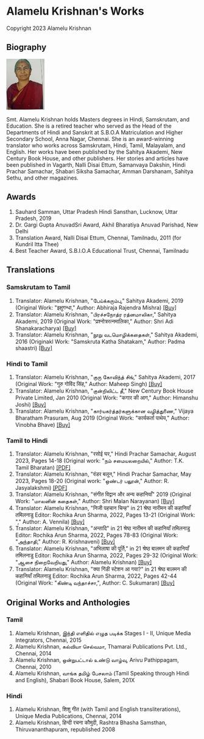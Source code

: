 # Alamelu Krishnan's Works

Copyright 2023 Alamelu Krishnan

## Biography

<img src="images/alamelu-krishnan-photo.jpg" width="100">

Smt. Alamelu Krishnan holds Masters degrees in Hindi, Samskrutam, and Education. She is a retired teacher who served as the Head of the Departments of Hindi and Sanskrit at S.B.O.A Matriculation and Higher Secondary School, Anna Nagar, Chennai. She is an award-winning translator who works across Samskrutam, Hindi, Tamil, Malayalam, and English. Her works have been published by the Sahitya Akademi, New Century Book House, and other publishers. Her stories and articles have been published in Vagarth, Nalli Disai Ettum, Samanvaya Dakshin, Hindi Prachar Samachar, Shabari Siksha Samachar, Amman Darshanam, Sahitya Sethu, and other magazines.

## Awards

  1. Sauhard Samman, Uttar Pradesh Hindi Sansthan, Lucknow, Uttar Pradesh, 2019
  1. Dr. Gargi Gupta AnuvadSri Award, Akhil Bharatiya Anuvad Parishad, New Delhi
  1. Translation Award, Nalli Disai Ettum, Chennai, Tamilnadu, 2011 (for Kundril Itta Thee)
  1. Best Teacher Award, S.B.I.O.A Educational Trust, Chennai, Tamilnadu

## Translations
### Samskrutam to Tamil

 1. Translator: Alamelu Krishnan, "பேய்க்கரும்பு," Sahitya Akademi, 2019 (Original Work: "इक्षुगन्धा," Author: Abhiraja Rajendra Mishra) [[Buy]](https://www.exoticindiaart.com/book/details/peikkarumbu-in-tamil-short-stories-mzh526/)
 1. Translator: Alamelu Krishnan, "பிரச்சநோத்ர ரத்னமாலிகா," Sahitya Akademi, 2019 (Original Work: "प्रश्नोत्ररत्नमालिका," Author: Shri Adi Shanakaracharya) [[Buy]](https://www.exoticindiaart.com/book/details/prasnottara-ratna-malika-in-24-indian-languages-nzt700/)
 1. Translator: Alamelu Krishnan, "நூறு வடமொழிக்கதைகள்," Sahitya Akademi, 2016 (Originakl Work: "Samskruta Katha Shatakam," Author: Padma shaastri) [[Buy]](https://www.amazon.com/Nooru-Vada-Mozhi-Kathaikal-tamil/dp/8126050098)

### Hindi to Tamil

 1. Translator: Alamelu Krishnan, "குரு கோவிந்த் சிங்," Sahitya Akademi, 2017 (Original Work: "गुरु गोविंद सिंह," Author: Maheep Singh) [[Buy]](https://centarambooks.com/product/%E0%AE%95%E0%AF%81%E0%AE%B0%E0%AF%81-%E0%AE%95%E0%AF%8B%E0%AE%B5%E0%AE%BF%E0%AE%A8%E0%AF%8D-%E0%AE%9A%E0%AE%BF%E0%AE%99%E0%AF%8D-guru-govind-singh/)
 1. Translator: Alamelu Krishnan, "குன்றிலிட்ட தீ," New Century Book House Private Limited, Jan 2010 (Original Work: "कगार की आग," Author: Himanshu Joshi) [[Buy]](https://www.noolulagam.com/tamil-book/3807/kuntrilitta-thee-book-type-kathaigal/)
 1. Translator: Alamelu Krishnan, "கார்யகர்த்தர்களுக்கான வழித்துணை," Vijaya Bharatham Prasuram, Aug 2019 (Original Work: "कार्यकर्ता पाथेय," Author: Vinobha Bhave) [[Buy]](https://vijayabharathambooks.com/books/kaaryakarthargalukkaana-vazhithunai/)

### Tamil to Hindi

  1. Translator: Alamelu Krishnan, "रसोई घर," Hindi Prachar Samachar, August 2023, Pages 14-18 (Original work: "நம் சமையலறையில்," Author: T.K. Tamil Bharatan) [[PDF]](files/08Aug2023Samachar.pdf)
  1. Translator: Alamelu Krishnan, "वंडर बलून," Hindi Prachar Samachar, May 2023, Pages 18-20 (Original work: "ஒண்டர் பலூன்," Author: R. Jasyalakshmi) [[PDF]](files/05May2023Samachar.pdf)
  1. Translator: Alamelu Krishnan, "संगीत विद्वान और अन्य कहानियाँ" 2019 (Original Work: "மாலனின் கதைகள்," Author: Shri Malan Narayanan) [[Buy]](https://www.flipkart.com/sangeet-vidwaan/p/itmfe9ygybfanrdy?pid=9788170104414&lid=LSTBOK9788170104414MPLGVV&marketplace=FLIPKART&cmpid=content_book_8965229628_gmc)
  1. Translator: Alamelu Krishnan, "निजी पहचान चिन्ह" in 21 श्रेष्ठ नारीमन की कहानियाँ तमिलनाडु Editor: Rochika Arun Sharma, 2022, Pages 13-21 (Original Work: "," Author: A. Vennila) [[Buy]](https://www.flipkart.com/21-shreshth-naariman-ki-kahaniyan/p/itmbeacca5f62956)
  1. Translator: Alamelu Krishnan, "अन्तादि" in 21 श्रेष्ठ नारीमन की कहानियाँ तमिलनाडु Editor: Rochika Arun Sharma, 2022, Pages 78-83 (Original Work: "அந்தாதி," Author: R. Krishnaveni) [[Buy]](https://www.flipkart.com/21-shreshth-naariman-ki-kahaniyan/p/itmbeacca5f62956)
  1. Translator: Alamelu Krishnan, "अभिलाषा की पूर्ति," in 21 श्रेष्ठ बालमन की कहानियाँ तमिलनाडु Editor: Rochika Arun Sharma, 2022, Pages 29-32 (Original Work: "ஆசை நிறைவேறியது," Author: Alamelu Krishnan) [[Buy]](https://idealbookdepot.com/product/21-shreshth-balman-ki-kahaniyan-tamilnadu/)
  1. Translator: Alamelu Krishnan, "क्या गिंडी स्टेशन आ गया?" in 21 श्रेष्ठ बालमन की कहानियाँ तमिलनाडु Editor: Rochika Arun Sharma, 2022, Pages 42-44 (Original Work: "கிண்டி வந்தாச்சா,", Author: C. Sukumaran) [[Buy]](https://idealbookdepot.com/product/21-shreshth-balman-ki-kahaniyan-tamilnadu/)

## Original Works and Anthologies
### Tamil
  
  1. Alamelu Krishnan, இந்தி எளிதில் எழுத படிக்க Stages I - II, Unique Media Integrators, Chennai, 2015 
  1. Alamelu Krishnan, கல்வியா செல்வமா, Thamarai Publications Pvt. Ltd., Chennai, 2014
  1. Alamelu Krishnan, ஒன்றுபட்டால் உண்டு வாழ்வு, Arivu Pathippagam, Chennai, 2010
  1. Alamelu Krishnan, வாங்க தமிழ் பேசலாம் (Tamil Speaking through Hindi and English), Shabari Book House, Salem, 201X
 
### Hindi

  1.  Alamelu Krishnan, शिशु गीत (with Tamil and English transliterations), Unique Media Publications, Chennai, 2014
  1.  Alamelu Krishnan, हिन्दी रचना कौमुदी, Rashtra Bhasha Samsthan, Thiruvananthapuram, republished 2008


    
